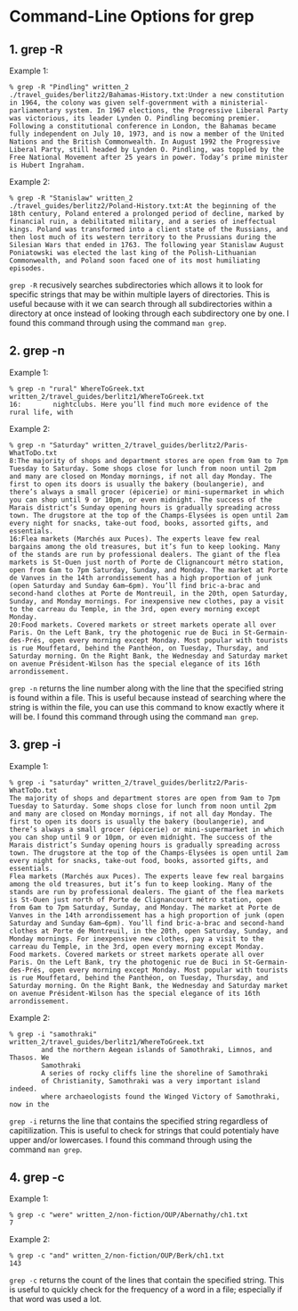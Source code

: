 # **Command-Line Options for grep** 
## **1. grep -R**   
Example 1:
```
% grep -R "Pindling" written_2     
./travel_guides/berlitz2/Bahamas-History.txt:Under a new constitution in 1964, the colony was given self-government with a ministerial-parliamentary system. In 1967 elections, the Progressive Liberal Party was victorious, its leader Lynden O. Pindling becoming premier. Following a constitutional conference in London, the Bahamas became fully independent on July 10, 1973, and is now a member of the United Nations and the British Commonwealth. In August 1992 the Progressive Liberal Party, still headed by Lynden O. Pindling, was toppled by the Free National Movement after 25 years in power. Today’s prime minister is Hubert Ingraham.
``` 
Example 2:  
```
% grep -R "Stanislaw" written_2         
./travel_guides/berlitz2/Poland-History.txt:At the beginning of the 18th century, Poland entered a prolonged period of decline, marked by financial ruin, a debilitated military, and a series of ineffectual kings. Poland was transformed into a client state of the Russians, and then lost much of its western territory to the Prussians during the Silesian Wars that ended in 1763. The following year Stanislaw August Poniatowski was elected the last king of the Polish-Lithuanian Commonwealth, and Poland soon faced one of its most humiliating episodes.
``` 
`grep -R` recusively searches subdirectories which allows it to look for specific strings that may be within multiple layers of directories. This is useful because with it we can search through all subdirectories within a directory at once instead of looking through each subdirectory one by one. I found this command through using the command `man grep`.

  
## **2. grep -n**   
Example 1:
```
% grep -n "rural" WhereToGreek.txt written_2/travel_guides/berlitz1/WhereToGreek.txt
16:        nightclubs. Here you’ll find much more evidence of the rural life, with
``` 
Example 2:
```
% grep -n "Saturday" written_2/travel_guides/berlitz2/Paris-WhatToDo.txt
8:The majority of shops and department stores are open from 9am to 7pm Tuesday to Saturday. Some shops close for lunch from noon until 2pm and many are closed on Monday mornings, if not all day Monday. The first to open its doors is usually the bakery (boulangerie), and there’s always a small grocer (épicerie) or mini-supermarket in which you can shop until 9 or 10pm, or even midnight. The success of the Marais district’s Sunday opening hours is gradually spreading across town. The drugstore at the top of the Champs-Elysées is open until 2am every night for snacks, take-out food, books, assorted gifts, and essentials.
16:Flea markets (Marchés aux Puces). The experts leave few real bargains among the old treasures, but it’s fun to keep looking. Many of the stands are run by professional dealers. The giant of the flea markets is St-Ouen just north of Porte de Clignancourt métro station, open from 6am to 7pm Saturday, Sunday, and Monday. The market at Porte de Vanves in the 14th arrondissement has a high proportion of junk (open Saturday and Sunday 6am–6pm). You’ll find bric-a-brac and second-hand clothes at Porte de Montreuil, in the 20th, open Saturday, Sunday, and Monday mornings. For inexpensive new clothes, pay a visit to the carreau du Temple, in the 3rd, open every morning except Monday.
20:Food markets. Covered markets or street markets operate all over Paris. On the Left Bank, try the photogenic rue de Buci in St-Germain-des-Prés, open every morning except Monday. Most popular with tourists is rue Mouffetard, behind the Panthéon, on Tuesday, Thursday, and Saturday morning. On the Right Bank, the Wednesday and Saturday market on avenue Président-Wilson has the special elegance of its 16th arrondissement.
```
`grep -n` returns the line number along with the line that the specified string is found within a file. This is useful because instead of searching where the string is within the file, you can use this command to know exactly where it will be. I found this command through using the command `man grep`. 

## **3. grep -i**    
Example 1: 
```
% grep -i "saturday" written_2/travel_guides/berlitz2/Paris-WhatToDo.txt
The majority of shops and department stores are open from 9am to 7pm Tuesday to Saturday. Some shops close for lunch from noon until 2pm and many are closed on Monday mornings, if not all day Monday. The first to open its doors is usually the bakery (boulangerie), and there’s always a small grocer (épicerie) or mini-supermarket in which you can shop until 9 or 10pm, or even midnight. The success of the Marais district’s Sunday opening hours is gradually spreading across town. The drugstore at the top of the Champs-Elysées is open until 2am every night for snacks, take-out food, books, assorted gifts, and essentials.
Flea markets (Marchés aux Puces). The experts leave few real bargains among the old treasures, but it’s fun to keep looking. Many of the stands are run by professional dealers. The giant of the flea markets is St-Ouen just north of Porte de Clignancourt métro station, open from 6am to 7pm Saturday, Sunday, and Monday. The market at Porte de Vanves in the 14th arrondissement has a high proportion of junk (open Saturday and Sunday 6am–6pm). You’ll find bric-a-brac and second-hand clothes at Porte de Montreuil, in the 20th, open Saturday, Sunday, and Monday mornings. For inexpensive new clothes, pay a visit to the carreau du Temple, in the 3rd, open every morning except Monday.
Food markets. Covered markets or street markets operate all over Paris. On the Left Bank, try the photogenic rue de Buci in St-Germain-des-Prés, open every morning except Monday. Most popular with tourists is rue Mouffetard, behind the Panthéon, on Tuesday, Thursday, and Saturday morning. On the Right Bank, the Wednesday and Saturday market on avenue Président-Wilson has the special elegance of its 16th arrondissement.
```
Example 2:
```
% grep -i "samothraki" written_2/travel_guides/berlitz1/WhereToGreek.txt
        and the northern Aegean islands of Samothraki, Limnos, and Thasos. We
        Samothraki
        A series of rocky cliffs line the shoreline of Samothraki
        of Christianity, Samothraki was a very important island indeed.
        where archaeologists found the Winged Victory of Samothraki, now in the
```
`grep -i` returns the line that contains the specified string regardless of capitilization. This is useful to check for strings that could potentialy have upper and/or lowercases. I found this command through using the command `man grep`.  
## **4. grep -c**   
Example 1:  
```
% grep -c "were" written_2/non-fiction/OUP/Abernathy/ch1.txt    
7
```
Example 2:   
```
% grep -c "and" written_2/non-fiction/OUP/Berk/ch1.txt  
143
```
`grep -c` returns the count of the lines that contain the specified string. This is useful to quickly check for the frequency of a word in a file; especially if that word was used a lot.
